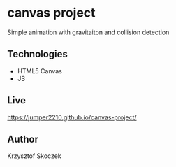 # canvas project
Simple animation with gravitaiton and collision detection

## Technologies

- HTML5 Canvas
- JS
## Live

https://jumper2210.github.io/canvas-project/
## Author

Krzysztof Skoczek
